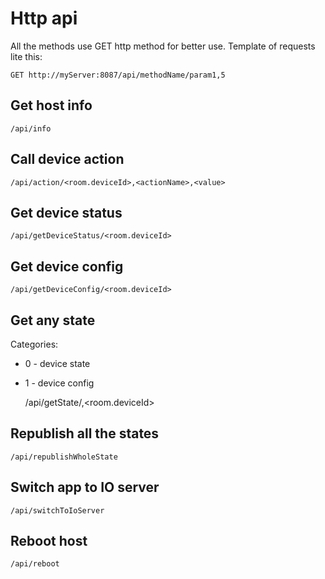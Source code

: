 # Http api

All the methods use GET http method for better use. Template of requests lite this:

    GET http://myServer:8087/api/methodName/param1,5

## Get host info

    /api/info
    
## Call device action

    /api/action/<room.deviceId>,<actionName>,<value>

## Get device status

    /api/getDeviceStatus/<room.deviceId>

## Get device config

    /api/getDeviceConfig/<room.deviceId>

## Get any state

Categories:
* 0 - device state
* 1 - device config


    /api/getState/<categoryNumber>,<room.deviceId>

## Republish all the states

    /api/republishWholeState
    
## Switch app to IO server

    /api/switchToIoServer

## Reboot host

    /api/reboot
